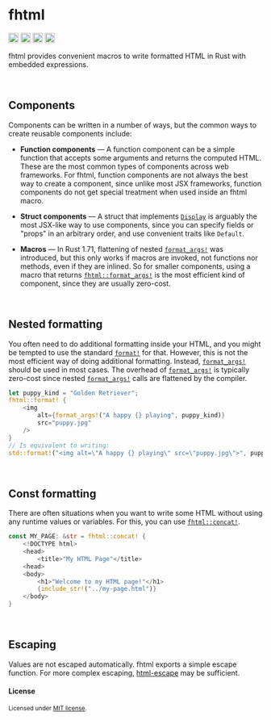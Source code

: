 # fhtml

[<img alt="github" src="https://img.shields.io/badge/github-jonahlund/fhtml-8da0cb?style=for-the-badge&logo=github" height="20">](https://github.com/jonahlund/fhtml)
[<img alt="crates.io" src="https://img.shields.io/crates/v/fhtml.svg?style=for-the-badge&logo=rust" height="20">](https://crates.io/crates/fhtml)
[<img alt="docs.rs" src="https://img.shields.io/badge/docs.rs-fhtml-66c2a5?style=for-the-badge&logo=docs.rs" height="20">](https://docs.rs/fhtml)
[<img alt="build status" src="https://img.shields.io/github/actions/workflow/status/jonahlund/fhtml/ci.yml?branch=main&style=for-the-badge" height="20">](https://github.com/jonahlund/fhtml/actions?query=branch%3Amain)

fhtml provides convenient macros to write formatted HTML in Rust with embedded
expressions.

<br>

## Components

Components can be written in a number of ways, but the common ways to create
reusable components include:

- **Function components** — A function component can be a simple function that
    accepts some arguments and returns the computed HTML. These are the most
    common types of components across web frameworks. For fhtml, function
    components are not always the best way to create a component, since unlike
    most JSX frameworks, function components do not get special treatment when
    used inside an fhtml macro.

- **Struct components** — A struct that implements [`Display`] is arguably the
    most JSX-like way to use components, since you can specify fields or "props"
    in an arbitrary order, and use convenient traits like `Default`.

- **Macros** — In Rust 1.71, flattening of nested [`format_args!`] was
    introduced, but this only works if macros are invoked, not functions nor
    methods, even if they are inlined. So for smaller components, using a macro
    that returns [`fhtml::format_args!`] is the most efficient kind of
    component, since they are usually zero-cost.

[`Display`]: https://doc.rust-lang.org/stable/std/fmt/trait.Display.html
[`format_args!`]: https://doc.rust-lang.org/stable/std/macro.format_args.html
[`fhtml::format_args!`]: https://docs.rs/fhtml/latest/fhtml/macro.format_args.html

<br>

## Nested formatting

You often need to do additional formatting inside your HTML, and you might be
tempted to use the standard [`format!`] for that. However, this is not the most
efficient way of doing additional formatting. Instead, [`format_args!`] should
be used in most cases. The overhead of [`format_args!`] is typically zero-cost
since nested [`format_args!`] calls are flattened by the compiler.

[`format!`]: https://doc.rust-lang.org/stable/std/macro.format.html
[`format_args!`]: https://doc.rust-lang.org/stable/std/macro.format_args.html

```rust
let puppy_kind = "Golden Retriever";
fhtml::format! {
    <img
        alt={format_args!("A happy {} playing", puppy_kind)}
        src="puppy.jpg"
    />
}
// Is equivalent to writing:
std::format!("<img alt=\"A happy {} playing\" src=\"puppy.jpg\">", puppy_kind)
```

<br>
    
## Const formatting

There are often situations when you want to write some HTML without using any
runtime values or variables. For this, you can use [`fhtml::concat!`].

```rust
const MY_PAGE: &str = fhtml::concat! {
    <!DOCTYPE html>
    <head>
        <title>"My HTML Page"</title>
    <head>
    <body>
        <h1>"Welcome to my HTML page!"</h1>
        {include_str!("../my-page.html")}
    </body>
}
```

[`fhtml::concat!`]: https://docs.rs/fhtml/latest/fhtml/macro.concat.html

<br>

## Escaping

Values are not escaped automatically. fhtml exports a simple escape function.
For more complex escaping, [html-escape](https://crates.io/crates/html-escape)
may be sufficient.

#### License

<sup>
Licensed under <a href="LICENSE">MIT license</a>.
</sup>
